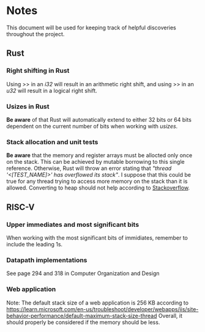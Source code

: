 # Notes
This document will be used for keeping track of helpful discoveries throughout the project.

## Rust
### Right shifting in Rust
Using >> in an *i32* will result in an arithmetic right shift, and using >> in an *u32* will result in a logical right shift.
### Usizes in Rust
**Be aware** of that Rust will automatically extend to either 32 bits or 64 bits dependent on the current number of bits when working with *usizes*.
### Stack allocation and unit tests
**Be aware** that the memory and register arrays must be allocted only once on the stack. This can be achieved by mutable borrowing to this single reference. Otherwise, Rust will throw an error stating that *"thread '<[TEST_NAME]>' has overflowed its stack"*. I suppose that this could be true for any thread trying to access more memory on the stack than it is allowed. Converting to heap should not help according to [Stackoverflow](https://stackoverflow.com/questions/28914042/thread-main-has-overflowed-its-stack-in-rust).

## RISC-V
### Upper immediates and most significant bits
When working with the most significant bits of immidiates, remember to include the leading 1s.

### Datapath implementations
See page 294 and 318 in Computer Organization and Design

### Web application
Note: The default stack size of a web application is 256 KB according to https://learn.microsoft.com/en-us/troubleshoot/developer/webapps/iis/site-behavior-performance/default-maximum-stack-size-thread
Overall, it should properly be considered if the memory should be less.
